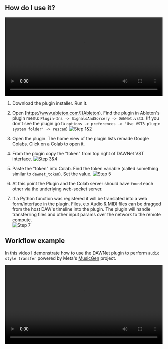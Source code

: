 ## How do I use it?
 
<video width="100%" controls>
  <source src="https://storage.googleapis.com/docs-assets/getting-started-video.mov">
  Your browser does not support the video tag.
</video>
  
1. Download the plugin installer. Run it. 
2. Open [https://www.ableton.com/](Ableton).  Find the plugin in Ableton's plugin menu: `Plugin-Ins -> SignalsAndSorcery -> DAWNet.vst3`.  (If you don't see the plugin go to `options -> preferences -> "Use VST3 plugin system folder" -> rescan`)
![Step 1&2](https://storage.googleapis.com/docs-assets/gettingstarted2.png)
   
3. Open the plugin.  The home view of the plugin lists remade Google Colabs.  Click on a Colab to open it. 
4. From the plugin copy the "token" from top right of DAWNet VST interface.
![Step 3&4](https://storage.googleapis.com/docs-assets/gettingsstarted4.png)
   
5. Paste the "token" into Colab.  Find the token variable (called something similar to `dawnet_token`).  Set the value.
   ![Step 5](https://storage.googleapis.com/docs-assets/gettingstarted5.png)
   
6. At this point the Plugin and the Colab server should have `found` each other via the underlying web-socket server.
7. If a Python function was registered it will be translated into a web form/interface in the plugin.  Files, e.x Audio & MIDI files can be dragged from the host DAW's timeline into the plugin.  The plugin will handle transferring files and other input params over the network to the remote compute.    
   ![Step 7](https://storage.googleapis.com/docs-assets/gettingstarted7.png)
   

## Workflow example

In this video I demonstrate how to use the DAWNet plugin to perform `audio style transfer` powered by Meta's [MusicGen](https://ai.meta.com/resources/models-and-libraries/audiocraft/) project.

<video width="100%" controls>
  <source src="https://storage.googleapis.com/docs-assets/style-tranfer-demo.mov">
  Your browser does not support the video tag.
</video>
